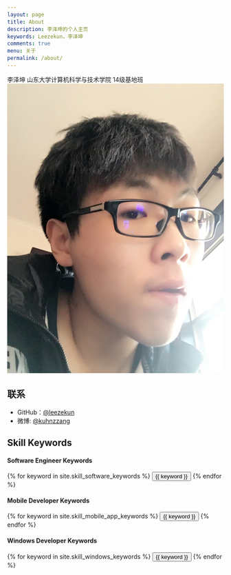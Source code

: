 ```yaml
---
layout: page
title: About
description: 李泽坤的个人主页
keywords: Leezekun，李泽坤
comments: true
menu: 关于
permalink: /about/
---
```

李泽坤
山东大学计算机科学与技术学院
14级基地班
![](/images/blog/profile.jpg)


## 联系
* GitHub：[@leezekun](https://github.com/leezekun)
* 微博: [@kuhnzzang](http://weibo.com/kuhnzzang)

## Skill Keywords

#### Software Engineer Keywords
<div class="btn-inline">
    {% for keyword in site.skill_software_keywords %}
    <button class="btn btn-outline" type="button">{{ keyword }}</button>
    {% endfor %}
</div>

#### Mobile Developer Keywords
<div class="btn-inline">
    {% for keyword in site.skill_mobile_app_keywords %}
    <button class="btn btn-outline" type="button">{{ keyword }}</button>
    {% endfor %}
</div>

#### Windows Developer Keywords
<div class="btn-inline">
    {% for keyword in site.skill_windows_keywords %}
    <button class="btn btn-outline" type="button">{{ keyword }}</button>
    {% endfor %}
</div>
